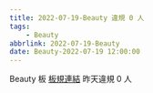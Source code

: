 ```yaml
---
title: 2022-07-19-Beauty 違規 0 人
tags:
    - Beauty
abbrlink: 2022-07-19-Beauty
date: Beauty-2022-07-19 12:00:00
---
```

Beauty 板 [板規連結](https://www.ptt.cc/bbs/Beauty/M.1630069980.A.84B.html)
昨天違規 0 人
